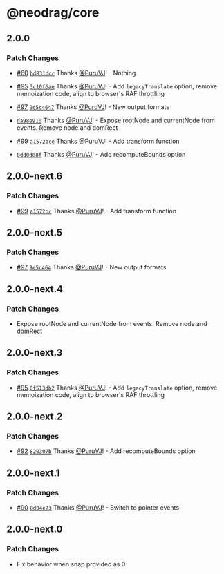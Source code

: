 # @neodrag/core

## 2.0.0

### Patch Changes

- [#60](https://github.com/PuruVJ/neodrag/pull/60) [`bd831dcc`](https://github.com/PuruVJ/neodrag/commit/bd831dcc101d967b78505acd064cdfcde03b62ff) Thanks [@PuruVJ](https://github.com/PuruVJ)! - Nothing

- [#95](https://github.com/PuruVJ/neodrag/pull/95) [`3c10f6ae`](https://github.com/PuruVJ/neodrag/commit/3c10f6ae377c3e9fc9fea963ea99204a4649806c) Thanks [@PuruVJ](https://github.com/PuruVJ)! - Add `legacyTranslate` option, remove memoization code, align to browser's RAF throttling

- [#97](https://github.com/PuruVJ/neodrag/pull/97) [`9e5c4647`](https://github.com/PuruVJ/neodrag/commit/9e5c46477c7781bc75a57944983434a0c8ceff77) Thanks [@PuruVJ](https://github.com/PuruVJ)! - New output formats

- [`da98e910`](https://github.com/PuruVJ/neodrag/commit/da98e910469d63e53e2462e74196bad3b90ea053) Thanks [@PuruVJ](https://github.com/PuruVJ)! - Expose rootNode and currentNode from events. Remove node and domRect

- [#99](https://github.com/PuruVJ/neodrag/pull/99) [`a1572bce`](https://github.com/PuruVJ/neodrag/commit/a1572bce5186051a5114dd580017a49fc2b3c7fc) Thanks [@PuruVJ](https://github.com/PuruVJ)! - Add transform function

- [`8dd0d88f`](https://github.com/PuruVJ/neodrag/commit/8dd0d88ff0458c0bd6d20e3649371fdf732c9ebb) Thanks [@PuruVJ](https://github.com/PuruVJ)! - Add recomputeBounds option

## 2.0.0-next.6

### Patch Changes

- [#99](https://github.com/PuruVJ/neodrag/pull/99) [`a1572bc`](https://github.com/PuruVJ/neodrag/commit/a1572bce5186051a5114dd580017a49fc2b3c7fc) Thanks [@PuruVJ](https://github.com/PuruVJ)! - Add transform function

## 2.0.0-next.5

### Patch Changes

- [#97](https://github.com/PuruVJ/neodrag/pull/97) [`9e5c464`](https://github.com/PuruVJ/neodrag/commit/9e5c46477c7781bc75a57944983434a0c8ceff77) Thanks [@PuruVJ](https://github.com/PuruVJ)! - New output formats

## 2.0.0-next.4

### Patch Changes

- Expose rootNode and currentNode from events. Remove node and domRect

## 2.0.0-next.3

### Patch Changes

- [#95](https://github.com/PuruVJ/neodrag/pull/95) [`0f513db2`](https://github.com/PuruVJ/neodrag/commit/0f513db2c0a88ed03f0472311a03b6ae0e4f9483) Thanks [@PuruVJ](https://github.com/PuruVJ)! - Add `legacyTranslate` option, remove memoization code, align to browser's RAF throttling

## 2.0.0-next.2

### Patch Changes

- [#92](https://github.com/PuruVJ/neodrag/pull/92) [`820307b`](https://github.com/PuruVJ/neodrag/commit/820307b9e2ed5884b2c4d167ba2f7ae2bad14f87) Thanks [@PuruVJ](https://github.com/PuruVJ)! - Add recomputeBounds option

## 2.0.0-next.1

### Patch Changes

- [#90](https://github.com/PuruVJ/neodrag/pull/90) [`8d04e73`](https://github.com/PuruVJ/neodrag/commit/8d04e7327c81ad345610bdc87bcf0f8b6a40fa9e) Thanks [@PuruVJ](https://github.com/PuruVJ)! - Switch to pointer events

## 2.0.0-next.0

### Patch Changes

- Fix behavior when snap provided as 0
